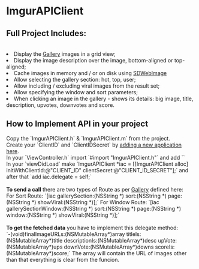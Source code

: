 # ImgurAPIClient
<h2>Full Project Includes:</h2><br>
<li> Display the <a href="http://api.imgur.com/endpoints/gallery#gallery" target="_blank">Gallery</a> images in a grid view;
<li> Display the image description over the image, bottom-aligned or top-aligned;
<li> Cache images in memory and / or on disk using <a href="https://github.com/rs/SDWebImage" target="_blank">SDWebImage</a>
<li> Allow selecting the gallery section: hot, top, user;
<li> Allow including / excluding viral images from the result set;
<li> Allow specifying the window and sort parameters;
<li> When clicking an image in the gallery - shows its details: big image, title, description, upvotes, downvotes and score.
<h2>How to Implement API in your project</h2>
Copy the `ImgurAPIClient.h` & `ImgurAPIClient.m` from the project.<br>
Create your `ClientID` and `ClientIDSecret` by <a href="https://imgur.com/account/settings/apps" target="_blank">adding a new application here</a>.
<br>In your `ViewController.h` import `#import "ImgurAPIClient.h"` and add `<apiClientDelegate>` <br>
In your `viewDidLoad` make `ImgurAPIClient *iac = [[ImgurAPIClient alloc] initWithClientId:@"CLIENT_ID" clientSecret:@"CLIENT_ID_SECRET"];` and after that `add iac.delegate = self;`
<br><br><b>To send a call</b> there are two types of Route as per <a href="http://api.imgur.com/endpoints/gallery#gallery" target="_blank">Gallery</a> defined here:<br>
For Sort Route: `[iac gallerySection:(NSString *) sort:(NSString *) page:(NSString *) showViral:(NSString *)];`
For Window Route: `[iac gallerySectionWindow:(NSString *) sort:(NSString *) page:(NSString *) window:(NSString *) showViral:(NSString *)];`
<br><br><b>To get the fetched data</b> you have to implement this delegate method:<br>
`-(void)finalImageURLs:(NSMutableArray*)array titleIs:(NSMutableArray*)title descriptionIs:(NSMutableArray*)desc upVote:(NSMutableArray*)ups downVote:(NSMutableArray*)downs scoreIs:(NSMutableArray*)score;`
The array will contain the URL of images other than that everything is clear from the funcion.
